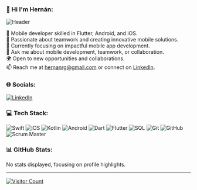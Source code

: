 ### 💫 Hi I'm Hernán:
![Header](https://live.staticflickr.com/65535/53796973544_23a5e00032_o.png)

🔧 Mobile developer skilled in Flutter, Android, and iOS.<br>
🚀 Passionate about teamwork and creating innovative mobile solutions.<br>
📱 Currently focusing on impactful mobile app development.<br>
💬 Ask me about mobile development, teamwork, or collaboration.<br>
🌍 Open to new opportunities and collaborations.<br>
📫 Reach me at hernanrg@gmail.com or connect on [LinkedIn](https://www.linkedin.com/in/hern%C3%A1n-rodr%C3%ADguez-garnica/).

### 🌐 Socials:
[![LinkedIn](https://img.shields.io/badge/LinkedIn-%230077B5.svg?logo=linkedin&logoColor=white)](https://www.linkedin.com/in/hern%C3%A1n-rodr%C3%ADguez-garnica/)

### 💻 Tech Stack:
![Swift](https://img.shields.io/badge/Swift-%23FA7343.svg?style=for-the-badge&logo=swift&logoColor=white)
![iOS](https://img.shields.io/badge/iOS-%23000000.svg?style=for-the-badge&logo=ios&logoColor=white)
![Kotlin](https://img.shields.io/badge/Kotlin-%237F52FF.svg?style=for-the-badge&logo=kotlin&logoColor=white)
![Android](https://img.shields.io/badge/Android-%233DDC84.svg?style=for-the-badge&logo=android&logoColor=white)
![Dart](https://img.shields.io/badge/Dart-%230175C2.svg?style=for-the-badge&logo=dart&logoColor=white)
![Flutter](https://img.shields.io/badge/Flutter-%2302569B.svg?style=for-the-badge&logo=flutter&logoColor=white)
![SQL](https://img.shields.io/badge/SQL-%230074B6.svg?style=for-the-badge&logo=sqlite&logoColor=white)
![Git](https://img.shields.io/badge/Git-%23F05032.svg?style=for-the-badge&logo=git&logoColor=white)
![GitHub](https://img.shields.io/badge/GitHub-%23121011.svg?style=for-the-badge&logo=github&logoColor=white)
![Scrum Master](https://img.shields.io/badge/Scrum_Master-%234EA94B.svg?style=for-the-badge)

### 📊 GitHub Stats:
No stats displayed, focusing on profile highlights.

---

[![Visitor Count](https://visitcount.itsvg.in/api?id=HerniRG&icon=0&color=0)](https://visitcount.itsvg.in)

